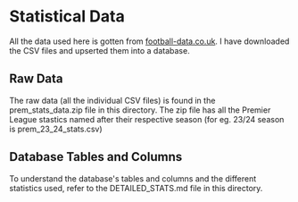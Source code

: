 # Statistical Data

All the data used here is gotten from [football-data.co.uk](https://www.football-data.co.uk/englandm.php). I have downloaded the CSV files and upserted them into a database.

## Raw Data

The raw data (all the individual CSV files) is found in the prem_stats_data.zip file in this directory. The zip file has all the Premier League stastics named after their respective season (for eg. 23/24 season is prem_23_24_stats.csv)

## Database Tables and Columns

To understand the database's tables and columns and the different statistics used, refer to the DETAILED_STATS.md file in this directory.
